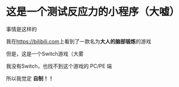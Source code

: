 # 这是一个测试反应力的小程序（大嘘）

事情是这样的

我在<https://bilibili.com>上看到了一款名为**大人的脑部锻炼**的游戏

但是，这是一个Switch游戏（大雾

我没有Switch，也找不到这个游戏的 PC/PE 端

所以我觉定 **自制！！** 
